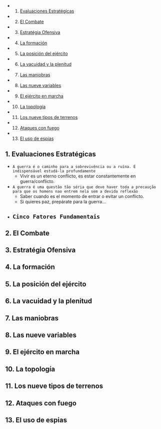 <!-- vscode-markdown-toc -->
* 1. [Evaluaciones Estratégicas](#EvaluacionesEstratgicas)
* 2. [El Combate](#ElCombate)
* 3. [Estratégia Ofensiva](#EstratgiaOfensiva)
* 4. [La formación](#Laformacin)
* 5. [La posición del ejército](#Laposicindelejrcito)
* 6. [La vacuidad y la plenitud](#Lavacuidadylaplenitud)
* 7. [Las maniobras](#Lasmaniobras)
* 8. [Las nueve variables](#Lasnuevevariables)
* 9. [El ejército en marcha](#Elejrcitoenmarcha)
* 10. [La topología](#Latopologa)
* 11. [Los nueve tipos de terrenos](#Losnuevetiposdeterrenos)
* 12. [Ataques con fuego](#Ataquesconfuego)
* 13. [El uso de espias](#Elusodeespias)

<!-- vscode-markdown-toc-config
	numbering=true
	autoSave=true
	/vscode-markdown-toc-config -->
<!-- /vscode-markdown-toc -->

##  1. <a name='EvaluacionesEstratgicas'></a>Evaluaciones Estratégicas

- `A guerra é o caminho para a sobrevivência ou a ruína. É indispensável estudá-la profundamente`
  - Vivir es un eterno conflicto, es estar constantemente en guerra/conflicto.
- `A guerra é uma questão tão séria que deve haver toda a precaução para que os homens nao entrem nela sem a devida reflexão`
  - Saber cuando es el momento de entrar o evitar un conflicto.
  - Si quieres paz, prepárate para la guerra...
- `Cinco Fatores Fundamentais` 
  - 
##  2. <a name='ElCombate'></a>El Combate
##  3. <a name='EstratgiaOfensiva'></a>Estratégia Ofensiva
##  4. <a name='Laformacin'></a>La formación
##  5. <a name='Laposicindelejrcito'></a>La posición del ejército
##  6. <a name='Lavacuidadylaplenitud'></a>La vacuidad y la plenitud
##  7. <a name='Lasmaniobras'></a>Las maniobras
##  8. <a name='Lasnuevevariables'></a>Las nueve variables
##  9. <a name='Elejrcitoenmarcha'></a>El ejército en marcha
##  10. <a name='Latopologa'></a>La topología
##  11. <a name='Losnuevetiposdeterrenos'></a>Los nueve tipos de terrenos
##  12. <a name='Ataquesconfuego'></a>Ataques con fuego
##  13. <a name='Elusodeespias'></a>El uso de espias
